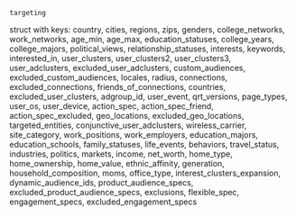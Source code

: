 <div>

` targeting `

struct with keys: country, cities, regions, zips, genders,
college_networks, work_networks, age_min, age_max, education_statuses,
college_years, college_majors, political_views, relationship_statuses,
interests, keywords, interested_in, user_clusters, user_clusters2,
user_clusters3, user_adclusters, excluded_user_adclusters,
custom_audiences, excluded_custom_audiences, locales, radius,
connections, excluded_connections, friends_of_connections, countries,
excluded_user_clusters, adgroup_id, user_event, qrt_versions,
page_types, user_os, user_device, action_spec, action_spec_friend,
action_spec_excluded, geo_locations, excluded_geo_locations,
targeted_entities, conjunctive_user_adclusters, wireless_carrier,
site_category, work_positions, work_employers, education_majors,
education_schools, family_statuses, life_events, behaviors,
travel_status, industries, politics, markets, income, net_worth,
home_type, home_ownership, home_value, ethnic_affinity, generation,
household_composition, moms, office_type, interest_clusters_expansion,
dynamic_audience_ids, product_audience_specs,
excluded_product_audience_specs, exclusions, flexible_spec,
engagement_specs, excluded_engagement_specs

</div>
